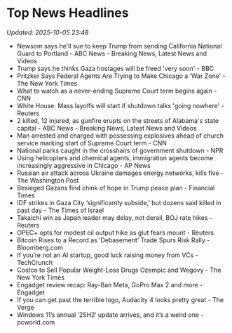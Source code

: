 # Top News Headlines

_Updated: 2025-10-05 23:48_

- Newsom says he'll sue to keep Trump from sending California National Guard to Portland - ABC News - Breaking News, Latest News and Videos
- Trump says he thinks Gaza hostages will be freed 'very soon' - BBC
- Pritzker Says Federal Agents Are Trying to Make Chicago a ‘War Zone’ - The New York Times
- What to watch as a never-ending Supreme Court term begins again - CNN
- White House: Mass layoffs will start if shutdown talks 'going nowhere' - Reuters
- 2 killed, 12 injured, as gunfire erupts on the streets of Alabama's state capital - ABC News - Breaking News, Latest News and Videos
- Man arrested and charged with possessing explosives ahead of church service marking start of Supreme Court term - CNN
- National parks caught in the crosshairs of government shutdown - NPR
- Using helicopters and chemical agents, immigration agents become increasingly aggressive in Chicago - AP News
- Russian air attack across Ukraine damages energy networks, kills five - The Washington Post
- Besieged Gazans find chink of hope in Trump peace plan - Financial Times
- IDF strikes in Gaza City ‘significantly subside,’ but dozens said killed in past day - The Times of Israel
- Takaichi win as Japan leader may delay, not derail, BOJ rate hikes - Reuters
- OPEC+ opts for modest oil output hike as glut fears mount - Reuters
- Bitcoin Rises to a Record as ‘Debasement’ Trade Spurs Risk Rally - Bloomberg.com
- If you’re not an AI startup, good luck raising money from VCs - TechCrunch
- Costco to Sell Popular Weight-Loss Drugs Ozempic and Wegovy - The New York Times
- Engadget review recap: Ray-Ban Meta, GoPro Max 2 and more - Engadget
- If you can get past the terrible logo, Audacity 4 looks pretty great - The Verge
- Windows 11’s annual ’25H2′ update arrives, and it’s a weird one - pcworld.com